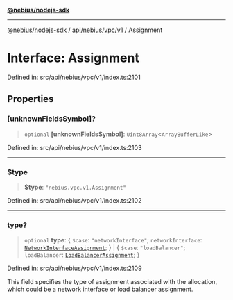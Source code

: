 [**@nebius/nodejs-sdk**](../../../../../README.md)

***

[@nebius/nodejs-sdk](../../../../../README.md) / [api/nebius/vpc/v1](../README.md) / Assignment

# Interface: Assignment

Defined in: src/api/nebius/vpc/v1/index.ts:2101

## Properties

### \[unknownFieldsSymbol\]?

> `optional` **\[unknownFieldsSymbol\]**: `Uint8Array`\<`ArrayBufferLike`\>

Defined in: src/api/nebius/vpc/v1/index.ts:2103

***

### $type

> **$type**: `"nebius.vpc.v1.Assignment"`

Defined in: src/api/nebius/vpc/v1/index.ts:2102

***

### type?

> `optional` **type**: \{ `$case`: `"networkInterface"`; `networkInterface`: [`NetworkInterfaceAssignment`](NetworkInterfaceAssignment.md); \} \| \{ `$case`: `"loadBalancer"`; `loadBalancer`: [`LoadBalancerAssignment`](LoadBalancerAssignment.md); \}

Defined in: src/api/nebius/vpc/v1/index.ts:2109

This field specifies the type of assignment associated with the allocation,
 which could be a network interface or load balancer assignment.
